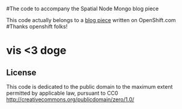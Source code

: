#The code to accompany the Spatial Node Mongo blog piece

This code actually belongs to a [blog piece](https://www.openshift.com/blogs/set-up-nodejs-mongodb-and-express-on-free-spatial-web-hosting) written on OpenShift.com 
#Thanks openshift folks!

vis <3 doge
========

License
-------

This code is dedicated to the public domain to the maximum extent
permitted by applicable law, pursuant to CC0
http://creativecommons.org/publicdomain/zero/1.0/
